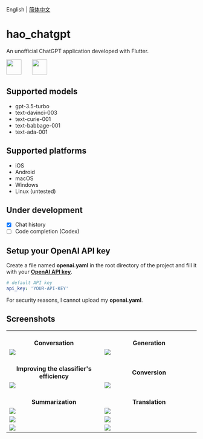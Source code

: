 English | [简体中文](README-zh-CN.md)

# hao_chatgpt

An unofficial ChatGPT application developed with Flutter.

<img src="https://github.com/conghaonet/hao_chatgpt/raw/master/screenshots/flutter_logo.png" height="40"/>&emsp;&emsp;<img src="https://github.com/conghaonet/hao_chatgpt/raw/master/screenshots/openai_logo.png" height="40"/>

## Supported models
* gpt-3.5-turbo
* text-davinci-003
* text-curie-001
* text-babbage-001
* text-ada-001

## Supported platforms
* iOS
* Android
* macOS
* Windows
* Linux (untested)

## Under development
- [x] Chat history
- [ ] Code completion (Codex)

## Setup your OpenAI API key

Create a file named **openai.yaml** in the root directory of the project and fill it with your [**OpenAI API key**](https://beta.openai.com/account/api-keys).
```yaml
# default API key
api_key: 'YOUR-API-KEY'
```
For security reasons, I cannot upload my **openai.yaml**.


## Screenshots
<Table>
    <tr align="center">
        <td width="50%"><br/><b>Conversation</b></td>
        <td width="50%"><br/><b>Generation</b></td>
    </tr>
    <tr>
        <td width="50%">
            <img src="https://github.com/conghaonet/hao_chatgpt/raw/master/screenshots/screenshot02.jpg"/>
        </td>
        <td width="50%">
            <img src="https://github.com/conghaonet/hao_chatgpt/raw/master/screenshots/screenshot03.jpg"/>
        </td>
    </tr>
    <tr align="center">
        <td width="50%"><br/><b>Improving the classifier's efficiency</b></td>
        <td width="50%"><br/><b>Conversion</b></td>
    </tr>
    <tr>
        <td width="50%">
            <img src="https://github.com/conghaonet/hao_chatgpt/raw/master/screenshots/screenshot04.jpg"/>
        </td>
        <td width="50%">
            <img src="https://github.com/conghaonet/hao_chatgpt/raw/master/screenshots/screenshot05.jpg"/>
        </td>
    </tr>
    <tr align="center">
        <td width="50%"><br/><b>Summarization</b></td>
        <td width="50%"><br/><b>Translation</b></td>
    </tr>
    <tr>
        <td width="50%">
            <img src="https://github.com/conghaonet/hao_chatgpt/raw/master/screenshots/screenshot08.jpg"/>
        </td>
        <td width="50%">
            <img src="https://github.com/conghaonet/hao_chatgpt/raw/master/screenshots/screenshot09.jpg"/>
        </td>
    </tr>
    <tr>
        <td width="50%">
            <img src="https://github.com/conghaonet/hao_chatgpt/raw/master/screenshots/screenshot01.jpg"/>
        </td>
        <td width="50%">
            <img src="https://github.com/conghaonet/hao_chatgpt/raw/master/screenshots/screenshot10.jpg"/>
        </td>
    </tr>
    <tr>
        <td width="50%">
            <img src="https://github.com/conghaonet/hao_chatgpt/raw/master/screenshots/screenshot06.jpg"/>
        </td>
        <td width="50%">
            <img src="https://github.com/conghaonet/hao_chatgpt/raw/master/screenshots/screenshot07.jpg"/>
        </td>
    </tr>
</Table>
